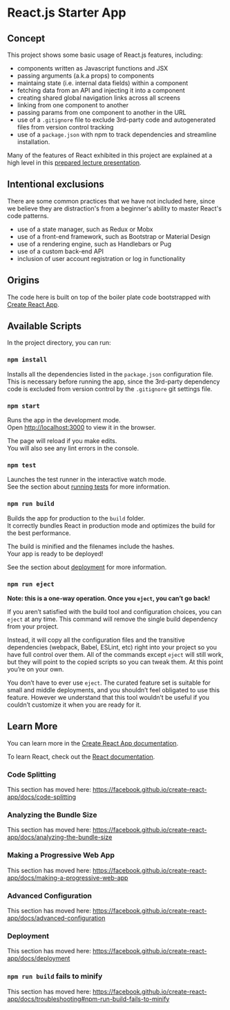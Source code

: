 # React.js Starter App

## Concept
This project shows some basic usage of React.js features, including:
- components written as Javascript functions and JSX
- passing arguments (a.k.a props) to components
- maintaing state (i.e. internal data fields) within a component
- fetching data from an API and injecting it into a component
- creating shared global navigation links across all screens
- linking from one component to another
- passing params from one component to another in the URL
- use of a `.gitignore` file to exclude 3rd-party code and autogenerated files from version control tracking
- use of a `package.json` with npm to track dependencies and streamline installation.

Many of the features of React exhibited in this project are explained at a high level in this [prepared lecture presentation](https://nyu-computer-science.github.io/software-engineering/react-intro/).

## Intentional exclusions
There are some common practices that we have not included here, since we believe they are distraction's from a beginner's ability to master React's code patterns.
- use of a state manager, such as Redux or Mobx
- use of a front-end framework, such as Bootstrap or Material Design
- use of a rendering engine, such as Handlebars or Pug
- use of a custom back-end API
- inclusion of user account registration or log in functionality

## Origins
The code here is built on top of the boiler plate code bootstrapped with [Create React App](https://github.com/facebook/create-react-app).

## Available Scripts

In the project directory, you can run:

### `npm install`

Installs all the dependencies listed in the `package.json` configuration file.
This is necessary before running the app, since the 3rd-party dependency code is excluded from version control by the `.gitignore` git settings file.

### `npm start`

Runs the app in the development mode.<br />
Open [http://localhost:3000](http://localhost:3000) to view it in the browser.

The page will reload if you make edits.<br />
You will also see any lint errors in the console.

### `npm test`

Launches the test runner in the interactive watch mode.<br />
See the section about [running tests](https://facebook.github.io/create-react-app/docs/running-tests) for more information.

### `npm run build`

Builds the app for production to the `build` folder.<br />
It correctly bundles React in production mode and optimizes the build for the best performance.

The build is minified and the filenames include the hashes.<br />
Your app is ready to be deployed!

See the section about [deployment](https://facebook.github.io/create-react-app/docs/deployment) for more information.

### `npm run eject`

**Note: this is a one-way operation. Once you `eject`, you can’t go back!**

If you aren’t satisfied with the build tool and configuration choices, you can `eject` at any time. This command will remove the single build dependency from your project.

Instead, it will copy all the configuration files and the transitive dependencies (webpack, Babel, ESLint, etc) right into your project so you have full control over them. All of the commands except `eject` will still work, but they will point to the copied scripts so you can tweak them. At this point you’re on your own.

You don’t have to ever use `eject`. The curated feature set is suitable for small and middle deployments, and you shouldn’t feel obligated to use this feature. However we understand that this tool wouldn’t be useful if you couldn’t customize it when you are ready for it.

## Learn More

You can learn more in the [Create React App documentation](https://facebook.github.io/create-react-app/docs/getting-started).

To learn React, check out the [React documentation](https://reactjs.org/).

### Code Splitting

This section has moved here: https://facebook.github.io/create-react-app/docs/code-splitting

### Analyzing the Bundle Size

This section has moved here: https://facebook.github.io/create-react-app/docs/analyzing-the-bundle-size

### Making a Progressive Web App

This section has moved here: https://facebook.github.io/create-react-app/docs/making-a-progressive-web-app

### Advanced Configuration

This section has moved here: https://facebook.github.io/create-react-app/docs/advanced-configuration

### Deployment

This section has moved here: https://facebook.github.io/create-react-app/docs/deployment

### `npm run build` fails to minify

This section has moved here: https://facebook.github.io/create-react-app/docs/troubleshooting#npm-run-build-fails-to-minify
